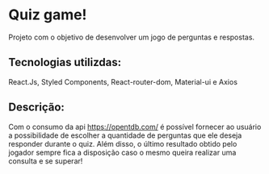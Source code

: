 # Quiz game!

Projeto com o objetivo de desenvolver um jogo de perguntas e respostas.

## Tecnologias utilizdas:

React.Js, Styled Components, React-router-dom, Material-ui e Axios

## Descrição:

Com o consumo da api https://opentdb.com/ é possível fornecer ao usuário a possibilidade de escolher a quantidade de perguntas que ele deseja responder durante o quiz. Além disso, o último resultado obtido pelo jogador sempre fica a disposição caso o mesmo queira realizar uma consulta e se superar!
